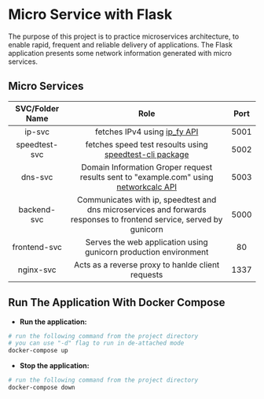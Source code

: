 # Micro Service with Flask

The purpose of this project is to practice microservices architecture, to enable rapid, frequent and reliable 
delivery of applications. The Flask application presents some network information generated with micro services. 

## Micro Services 
| SVC/Folder Name | Role | Port   
| :---:   | :---:   | :---: 
| ip-svc | fetches IPv4 using [ip_fy API](https://api.ipify.org?format=json) | 5001
| speedtest-svc | fetches speed test resoults using [speedtest-cli package](https://pypi.org/project/speedtest-cli/) | 5002
| dns-svc | Domain Information Groper request results sent to "example.com" using [networkcalc API](https://networkcalc.com/api/dns/lookup/example.com) | 5003
| backend-svc | Communicates with ip, speedtest and dns microservices and forwards responses to frontend service, served by gunicorn | 5000
| frontend-svc | Serves the web application using gunicorn production environment | 80
| nginx-svc | Acts as a reverse proxy to hanlde client requests | 1337

## Run The Application With Docker Compose

- **Run the application:**
```sh
# run the following command from the project directory
# you can use "-d" flag to run in de-attached mode
docker-compose up
```
- **Stop the application:**
```sh
# run the following command from the project directory
docker-compose down
```
